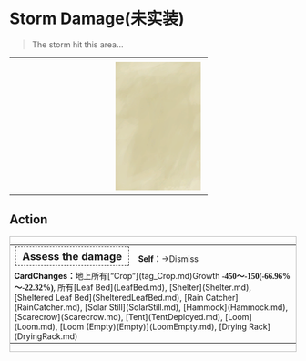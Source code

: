# Storm Damage(未实装)  
> The storm hit this area...  
  
<table class="table table-bordered" data-toggle="table"  data-show-header="false"><thead style="display:none"><tr ><th  style="width:50%;text-align:left;vertical-align:top;"  data-sortable="true"  >title</th><th  style="width:50%;text-align:left;vertical-align:top;"  ></th></tr></thead><tr ><td  style="width:50%;text-align:left;vertical-align:top;"  ></td><td  style="width:50%;text-align:left;vertical-align:top;"  ><div style="float:right; margin:5px"><div class="gamecard" style="width:150px; height:225px;"><a href="Event_FloodDamage.md" style="color:black"><img class="bg" decoding="async" src="Sprite/BG_SandTop.png" href="a.md" style="max-width:150px;max-height:225px;"><img decoding="async" src="Sprite/Sea.png" class="cardimageNoBack" style="transform: translate(-50%, 0%) scale(0.4398826979472141);"><span style="font-size: 25px;">Storm Damage</span></a></div></div></td></tr></tbody></table>  
  
## Action  
<div  style="border:1px solid #BBB"><table><tr><td rowspan="2" style="width:200px;text-align:center;font-size:1.3em;font-weight:bold"><div style="padding:5px;border:1px dashed #333"><div>Assess the damage</div></div></td><td></td></tr><tr><td><b>Self：</b>→Dismiss</td></tr><tr><td colspan="2"><b>CardChanges：</b>地上所有[“Crop”](tag_Crop.md)Growth  <span style="font-family:ui-monospace"><b>-450～-150(-66.96%～-22.32%)</b></span>, 所有[Leaf Bed](LeafBed.md), [Shelter](Shelter.md), [Sheltered Leaf Bed](ShelteredLeafBed.md), [Rain Catcher](RainCatcher.md), [Solar Still](SolarStill.md), [Hammock](Hammock.md), [Scarecrow](Scarecrow.md), [Tent](TentDeployed.md), [Loom](Loom.md), [Loom (Empty)(Empty)](LoomEmpty.md), [Drying Rack](DryingRack.md)</td></tr></table></div>  
  
  


<script>document.title="Storm Damage - Card Survival Wiki";</script>